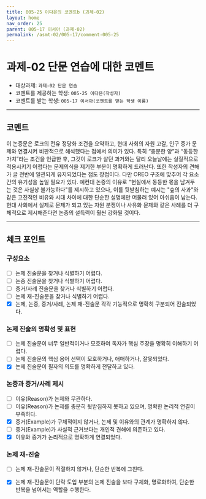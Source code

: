 ```yaml
---
title: 005-25 이다은의 코멘트b (과제-02) 
layout: home
nav_order: 25
parent: 005-17 이서아 (과제-02)
permalink: /asmt-02/005-17/comment-005-25
---
```


# 과제-02 단문 연습에 대한 코멘트

- 대상과제: `과제-02 단문 연습`
- 코멘트를 제공하는 학생: `005-25 이다은(작성자)` 
- 코멘트를 받는 학생: `005-17 이서아(코멘트를 받는 학생 이름)` 

---

## 코멘트
이 논증문은 로크의 전유 정당화 조건을 요약하고, 현대 사회의 자원 고갈, 인구 증가 문제와 연결시켜 비판적으로 해석했다는 점에서 의미가 있다. 특히 “충분한 양”과 “동등한 가치”라는 조건을 언급한 후, 그것이 로크가 살던 과거와는 달리 오늘날에는 실질적으로 적용시키기 어렵다는 문제의식을 제기한 부분이 명확하게 드러난다. 또한 작성자의 견해가 글 전반에 일관되게 유지되었다는 점도 장점이다.
다만 OREO 구조에 맞추어 각 요소간의 유기성을 높일 필요가 있다. 예컨대 논증의 이유로 "현실에서 동등한 몫을 남겨두는 것은 사실상 불가능하다"를 제시하고 있으나, 이를 뒷받침하는 예시는 "숲의 사과"와 같은 고전적인 비유와 시대 차이에 대한 단순한 설명에만 머물러 있어 아쉬움이 남는다. 현대 사회에서 실제로 문제가 되고 있는 자원 분쟁이나 사유화 문제와 같은 사례를 더 구체적으로 제시해준다면 논증의 설득력이 훨씬 강화될 것이다. 

---

## 체크 포인트

### **구성요소**
- [ ] 논제 진술문을 찾거나 식별하기 어렵다.
- [ ] 논증 진술문을 찾거나 식별하기 어렵다.
- [ ] 증거/사례 진술문을 찾거나 식별하기 어렵다.
- [ ] 논제 재-진술문을 찾거나 식별하기 어렵다.
- [x] 논제, 논증, 증거/사례, 논제 재-진술문 각각 기능적으로 명확히 구분되어 진술되었다.

### **논제 진술의 명확성 및 표현**  
- [ ] 논제 진술문이 너무 일반적이거나 모호하여 독자가 핵심 주장을 명확히 이해하기 어렵다.  
- [ ] 논제 진술문의 핵심 용어 선택이 모호하거나, 애매하거나, 잘못되었다.  
- [x] 논제 진술문이 필자의 의도를 명확하게 전달하고 있다.  

### **논증과 증거/사례 제시**  
- [ ] 이유(Reason)가 논제와 무관하다.
- [ ] 이유(Reason)가 논제를 충분히 뒷받침하지 못하고 있으며, 명확한 논리적 연결이 부족하다.  
- [x] 증거(Example)가 구체적이지 않거나, 논제 및 이유와의 관계가 명확하지 않다. 
- [ ] 증거(Example)가 사실적 근거보다는 개인적 견해에 의존하고 있다.  
- [x] 이유와 증거가 논리적으로 명확하게 연결되었다.  

### **논제 재-진술**  
- [ ] 논제 재-진술문이 적절하지 않거나, 단순한 반복에 그친다.   
- [x] 논제 재-진술문이 단락 도입 부분의 논제 진술을 보다 구체화, 명료화하여, 단순한 반복을 넘어서는 역할을 수행한다.  

